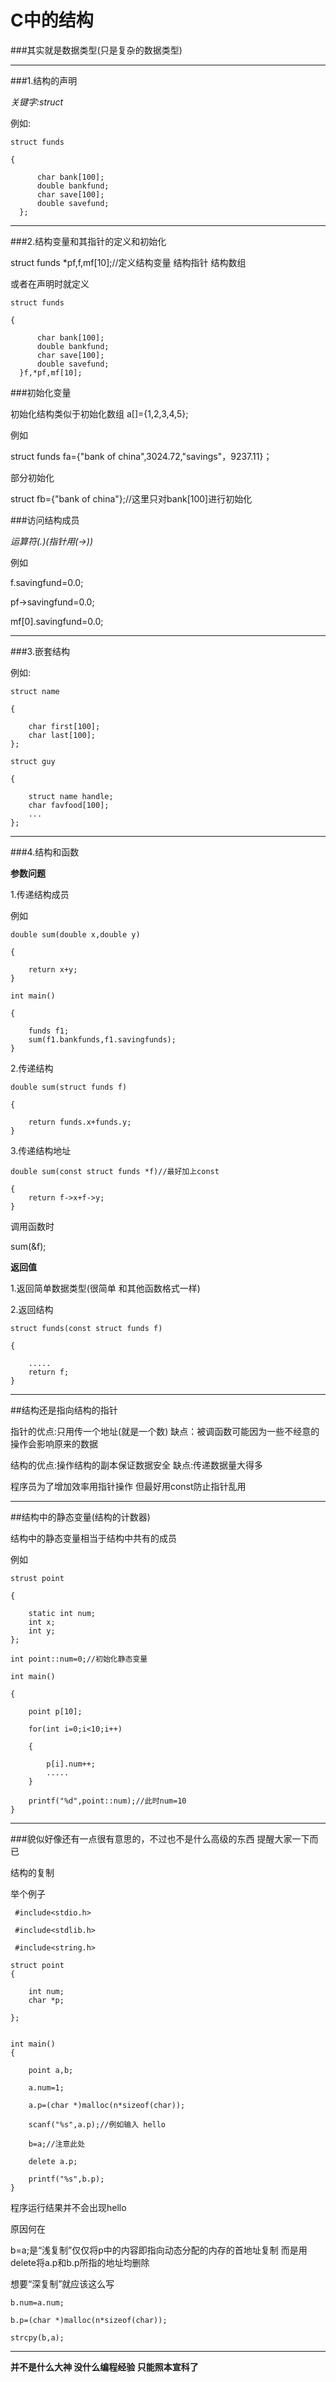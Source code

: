 # C中的结构

###其实就是数据类型(只是复杂的数据类型)

---
###1.结构的声明

*关键字:struct*

例如:

```
struct funds
    
{
      
      char bank[100];
      double bankfund;
      char save[100];
      double savefund;
  };

```

---
###2.结构变量和其指针的定义和初始化

struct funds *pf,f,mf[10];//定义结构变量 结构指针 结构数组

或者在声明时就定义


```
struct funds
    
{
      
      char bank[100];
      double bankfund;
      char save[100];
      double savefund;
  }f,*pf,mf[10];
```



###初始化变量

初始化结构类似于初始化数组 a[]={1,2,3,4,5};

例如

struct funds fa={"bank of china",3024.72,"savings"，9237.11}；

部分初始化

struct fb={"bank of china"};//这里只对bank[100]进行初始化

###访问结构成员

*运算符(.)(指针用(->))*

例如

f.savingfund=0.0;

pf->savingfund=0.0;

mf[0].savingfund=0.0;

---

###3.嵌套结构

例如:

```
struct name

{
    
    char first[100];
    char last[100];
};

struct guy

{
    
    struct name handle;
    char favfood[100];
    ...
};
```

---

###4.结构和函数

**参数问题**

1.传递结构成员

例如

```
double sum(double x,double y)

{
    
    return x+y;
}

int main()

{
    
    funds f1;
    sum(f1.bankfunds,f1.savingfunds);
}
```


2.传递结构

```
double sum(struct funds f)

{
    
    return funds.x+funds.y;
}
```

3.传递结构地址

```
double sum(const struct funds *f)//最好加上const

{
    return f->x+f->y;
}
```

调用函数时

sum(&f);

**返回值**

1.返回简单数据类型(很简单 和其他函数格式一样)

2.返回结构

```
struct funds(const struct funds f)

{
    
    .....
    return f;
}
```

---

##结构还是指向结构的指针

指针的优点:只用传一个地址(就是一个数)  缺点：被调函数可能因为一些不经意的操作会影响原来的数据

结构的优点:操作结构的副本保证数据安全 缺点:传递数据量大得多

程序员为了增加效率用指针操作 但最好用const防止指针乱用

---

##结构中的静态变量(结构的计数器)

结构中的静态变量相当于结构中共有的成员

例如

```
strust point

{
    
    static int num;
    int x;
    int y;
};

int point::num=0;//初始化静态变量

int main()

{
    
    point p[10];
    
    for(int i=0;i<10;i++)
    
    {
     
        p[i].num++;
        .....           
    }
    
    printf("%d",point::num);//此时num=10
}
```

---

###貌似好像还有一点很有意思的，不过也不是什么高级的东西 提醒大家一下而已

结构的复制

举个例子

```
 #include<stdio.h>

 #include<stdlib.h>

 #include<string.h>

struct point 
{
  
    int num;
    char *p;  
    
};


int main()
{
    
    point a,b;
    
    a.num=1;
    
    a.p=(char *)malloc(n*sizeof(char));
    
    scanf("%s",a.p);//例如输入 hello
    
    b=a;//注意此处
    
    delete a.p;
    
    printf("%s",b.p);
}
```

程序运行结果并不会出现hello

原因何在

b=a;是“浅复制”仅仅将p中的内容即指向动态分配的内存的首地址复制
而是用delete将a.p和b.p所指的地址均删除

想要“深复制”就应该这么写

```
b.num=a.num;

b.p=(char *)malloc(n*sizeof(char));

strcpy(b,a);
```


---


**并不是什么大神
没什么编程经验 
只能照本宣科了**






































